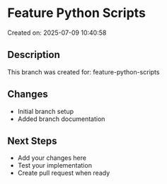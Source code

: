 # Feature Python Scripts

Created on: 2025-07-09 10:40:58

## Description
This branch was created for: feature-python-scripts

## Changes
- Initial branch setup
- Added branch documentation

## Next Steps
- Add your changes here
- Test your implementation
- Create pull request when ready

